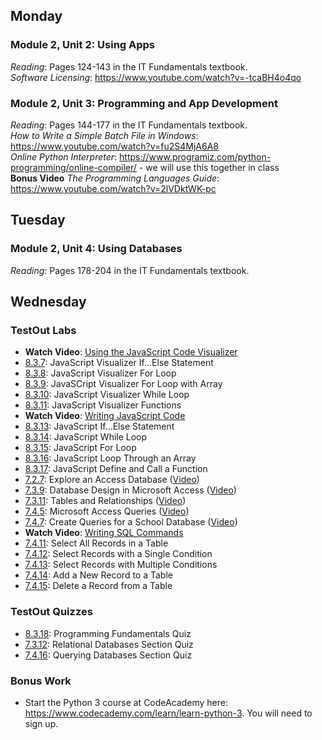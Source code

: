 ## Monday
### Module 2, Unit 2: Using Apps
*Reading*: Pages 124-143 in the IT Fundamentals textbook. \
*Software Licensing*: https://www.youtube.com/watch?v=-tcaBH4o4qo

### Module 2, Unit 3: Programming and App Development
*Reading*: Pages 144-177 in the IT Fundamentals textbook. \
*How to Write a Simple Batch File in Windows*: https://www.youtube.com/watch?v=fu2S4MjA6A8 \
*Online Python Interpreter*: https://www.programiz.com/python-programming/online-compiler/ - we will use this together in class \
**Bonus Video** *The Programming Languages Guide*: https://www.youtube.com/watch?v=2lVDktWK-pc

## Tuesday
### Module 2, Unit 4: Using Databases
*Reading*: Pages 178-204 in the IT Fundamentals textbook. 

## Wednesday
### TestOut Labs 
- **Watch Video**: [Using the JavaScript Code Visualizer](https://labsimapp.testout.com/v6_0_545/index.html/productviewer/1184/8.3.6) 
- [8.3.7](https://labsimapp.testout.com/v6_0_545/index.html/productviewer/1184/8.3.7): JavaScript Visualizer If...Else Statement 
- [8.3.8](https://labsimapp.testout.com/v6_0_545/index.html/productviewer/1184/8.3.8): JavaScript Visualizer For Loop
- [8.3.9](https://labsimapp.testout.com/v6_0_545/index.html/productviewer/1184/8.3.9): JavaSCript Visualizer For Loop with Array
- [8.3.10](https://labsimapp.testout.com/v6_0_545/index.html/productviewer/1184/8.3.10): JavaScript Visualizer While Loop
- [8.3.11](https://labsimapp.testout.com/v6_0_545/index.html/productviewer/1184/8.3.11): JavaScript Visualizer Functions
- **Watch Video**: [Writing JavaScript Code](https://labsimapp.testout.com/v6_0_545/index.html/productviewer/1184/8.3.12)
- [8.3.13](https://labsimapp.testout.com/v6_0_545/index.html/productviewer/1184/8.3.13): JavaScript If...Else Statement
- [8.3.14](https://labsimapp.testout.com/v6_0_545/index.html/productviewer/1184/8.3.14): JavaScript While Loop
- [8.3.15](https://labsimapp.testout.com/v6_0_545/index.html/productviewer/1184/8.3.15): JavaScript For Loop
- [8.3.16](https://labsimapp.testout.com/v6_0_545/index.html/productviewer/1184/8.3.16): JavaScript Loop Through an Array
- [8.3.17](https://labsimapp.testout.com/v6_0_545/index.html/productviewer/1184/8.3.17): JavaScript Define and Call a Function
- [7.2.7](https://labsimapp.testout.com/v6_0_545/index.html/productviewer/1184/7.2.7): Explore an Access Database ([Video](https://labsimapp.testout.com/v6_0_545/index.html/productviewer/1184/7.2.6))
- [7.3.9](https://labsimapp.testout.com/v6_0_545/index.html/productviewer/1184/7.3.9): Database Design in Microsoft Access ([Video](https://labsimapp.testout.com/v6_0_545/index.html/productviewer/1184/7.3.8))
- [7.3.11](https://labsimapp.testout.com/v6_0_545/index.html/productviewer/1184/7.3.11): Tables and Relationships ([Video](https://labsimapp.testout.com/v6_0_545/index.html/productviewer/1184/7.3.10))
- [7.4.5](https://labsimapp.testout.com/v6_0_545/index.html/productviewer/1184/7.4.5): Microsoft Access Queries ([Video](https://labsimapp.testout.com/v6_0_545/index.html/productviewer/1184/7.4.4))
- [7.4.7](https://labsimapp.testout.com/v6_0_545/index.html/productviewer/1184/7.4.7): Create Queries for a School Database ([Video](https://labsimapp.testout.com/v6_0_545/index.html/productviewer/1184/7.4.6))
- **Watch Video**: [Writing SQL Commands](https://labsimapp.testout.com/v6_0_545/index.html/productviewer/1184/7.4.10)
- [7.4.11](https://labsimapp.testout.com/v6_0_545/index.html/productviewer/1184/7.4.11): Select All Records in a Table
- [7.4.12](https://labsimapp.testout.com/v6_0_545/index.html/productviewer/1184/7.4.12): Select Records with a Single Condition
- [7.4.13](https://labsimapp.testout.com/v6_0_545/index.html/productviewer/1184/7.4.13): Select Records with Multiple Conditions
- [7.4.14](https://labsimapp.testout.com/v6_0_545/index.html/productviewer/1184/7.4.14): Add a New Record to a Table
- [7.4.15](https://labsimapp.testout.com/v6_0_545/index.html/productviewer/1184/7.4.15): Delete a Record from a Table

### TestOut Quizzes
- [8.3.18](https://labsimapp.testout.com/v6_0_545/index.html/productviewer/1184/8.3.18): Programming Fundamentals Quiz
- [7.3.12](https://labsimapp.testout.com/v6_0_545/index.html/productviewer/1184/7.3.12): Relational Databases Section Quiz
- [7.4.16](https://labsimapp.testout.com/v6_0_545/index.html/productviewer/1184/7.4.16): Querying Databases Section Quiz

### Bonus Work
- Start the Python 3 course at CodeAcademy here: https://www.codecademy.com/learn/learn-python-3. You will need to sign up.